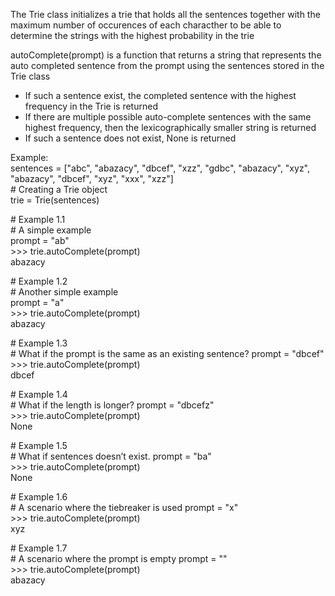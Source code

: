 The Trie class initializes a trie that holds all the sentences together with the maximum number of occurences of each characther to be able to determine the strings with the highest probability in the trie

autoComplete(prompt) is a function that returns a string that represents the auto completed sentence from the prompt using the sentences stored in the Trie class
- If such a sentence exist, the completed sentence with the highest frequency in the Trie is returned
- If there are multiple possible auto-complete sentences with the same highest frequency, then the lexicographically smaller string is returned
- If such a sentence does not exist, None is returned

Example:\
sentences = ["abc", "abazacy", "dbcef", "xzz", "gdbc", "abazacy", "xyz", "abazacy", "dbcef", "xyz", "xxx", "xzz"]\
\# Creating a Trie object\
trie = Trie(sentences)

\# Example 1.1\
\# A simple example\
prompt = "ab"\
\>>> trie.autoComplete(prompt)\
abazacy

\# Example 1.2\
\# Another simple example\
prompt = "a"\
\>>> trie.autoComplete(prompt)\
abazacy

\# Example 1.3\
\# What if the prompt is the same as an existing sentence?
prompt = "dbcef"\
\>>> trie.autoComplete(prompt)\
dbcef

\# Example 1.4\
\# What if the length is longer?
prompt = "dbcefz"\
\>>> trie.autoComplete(prompt)\
None

\# Example 1.5\
\# What if sentences doesn’t exist.
prompt = "ba"\
\>>> trie.autoComplete(prompt)\
None

\# Example 1.6\
\# A scenario where the tiebreaker is used
prompt = "x"\
\>>> trie.autoComplete(prompt)\
xyz

\# Example 1.7\
\# A scenario where the prompt is empty
prompt = ""\
\>>> trie.autoComplete(prompt)\
abazacy


